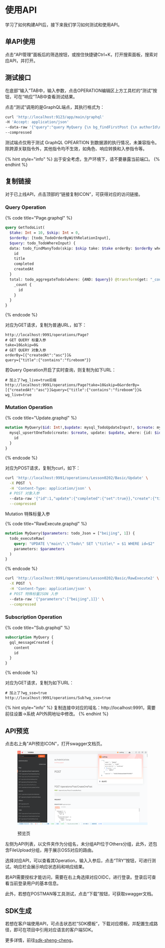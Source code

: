 # 使用API

学习了如何构建API后，接下来我们学习如何测试和使用API。

## 单API使用

点击“API管理”面板后的筛选按钮，或按住快捷键Ctrl+K，打开搜索面板，搜索对应API，并打开。

## 测试接口

在底部“输入”TAB中，输入参数，点击OPERATION编辑区上方工具栏的“测试”按钮，可在“响应”TAB中查看测试结果。

点击“测试”调用的是GraphQL端点，其执行格式为：

```bash
curl 'http://localhost:9123/app/main/graphql'
-H 'Accept: application/json'
--data-raw '{"query":"query MyQuery {\n bg_findFirstPost {\n authorId\n createdAt\n id\n published\n title\n auhor:User {\n email\n id\n name\n role\n }\n }\n}","variables":{},"operationName":"MyQuery"}'
--compressed
```

测试端点仅用于测试 GraphQL OPEARTION 到数据源的执行情况，未兼容指令。除跨源关联指令外，其他指令均不生效，如角色、响应转换和入参指令等。

{% hint style="info" %}
出于安全考虑，生产环境下，请不要暴露当前端口。
{% endhint %}

## 复制链接

对于已上线API，点击顶部的“链接复制ICON”，可获得对应的访问链接。

### Query Operation

{% code title="Page.graphql" %}
```graphql
query GetTodoList(
  $take: Int = 10, $skip: Int = 0,
  $orderBy: [todo_TodoOrderByWithRelationInput], 
  $query: todo_TodoWhereInput) {
  data: todo_findManyTodo(skip: $skip take: $take orderBy: $orderBy where: {AND: $query}) {
    id
    title
    completed
    createdAt
  }
  total: todo_aggregateTodo(where: {AND: $query}) @transform(get: "_count.id") {
    _count {
      id
    }
  }
}
```
{% endcode %}

对应为GET请求，复制为普通URL，如下：

```http
http://localhost:9991/operations/Page?
# GET QUERY 标量入参
take=10&skip=0&
# GET QUERY 对象入参
orderBy=[{"createdAt":"asc"}]&
query={"title":{"contains":"fireboom"}}
```

若Query Operation开启了实时查询，则复制为如下URL：

```http
# 加上了?wg_live=true后缀
http://localhost:9991/operations/Page?take=10&skip=0&orderBy=[{"createdAt":"asc"}]&query={"title":{"contains":"fireboom"}}&
wg_live=true
```

### Mutation Operation

{% code title="Update.graphql" %}
```graphql
mutation MyQuery($id: Int!,$update: mysql_TodoUpdateInput!, $create: mysql_TodoCreateInput!) {
  mysql_upsertOneTodo(create: $create, update: $update, where: {id: $id}) {
    id
  }
} 
```
{% endcode %}

对应为POST请求，复制为curl，如下：

```bash
curl 'http://localhost:9991/operations/Lesson0202/Basic/Update' \
  -X POST  \
  -H 'Content-Type: application/json' \
  # POST 对象入参
  --data-raw '{"id":1,"update":{"completed":{"set":true}},"create":{"title":"测试","completed":false}}' \
  --compressed
```

Mutation 特殊标量入参

{% code title="RawExecute.graphql" %}
```graphql
mutation MyQuery($parameters: todo_Json = ["beijing", 1]) {
  todo_executeRaw(
    query: "UPDATE \"main\".\"Todo\" SET \"title\" = $1 WHERE id=$2"
    parameters: $parameters
  )
}
```
{% endcode %}

```bash
curl 'http://localhost:9991/operations/Lesson0202/Basic/RawExecute2' \
  -X POST  \
  -H 'Content-Type: application/json' \
  # POST 特殊标量JSON 入参
  --data-raw '{"parameters":["beijing",1]}' \
  --compressed
```

### Subscription Operation

{% code title="Sub.graphql" %}
```graphql
subscription MyQuery {
  gql_messageCreated {
    content
    id
  }
}
```
{% endcode %}

对应为GET请求，复制为如下URL：

```http
# 加上了?wg_sse=true
http://localhost:9991/operations/Sub?wg_sse=true
```



{% hint style="info" %}
复制连接中对应的域名：http://localhost:9991，需要前往设置->系统  API外网地址中修改。
{% endhint %}

## API预览

点击右上角"API预览ICON"，打开swagger文档页。

<figure><img src="../../.gitbook/assets/image (1) (5).png" alt=""><figcaption><p>预览页</p></figcaption></figure>

左侧为API列表，以文件夹作为分组名，未分组API位于Others分组，此外，还包含FileUpload分组，用于展示OSS对应的路由。

选择对应API，可以查看其Operation，输入入参后，点击“TRY”按钮，可进行测试。响应栏会展示响应状态码和响应结果。

若API需要授权才能访问，需要在右上角选择对应OIDC，进行登录。登录后可查看当前登录用户的基本信息。

此外，若想在POSTMAN等工具测试，点击“下载”按钮，可获取swagger文档。

## SDK生成

若想在客户端使用API，可点击状态栏“SDK模板”，下载对应模板，并配置生成路径，即可在项目中引用对应语言的客户端SDK。

更多详情，前往[sdk-sheng-cheng](../../shi-yong-bu-shu-shang-xian/sdk-sheng-cheng/ "mention")。
